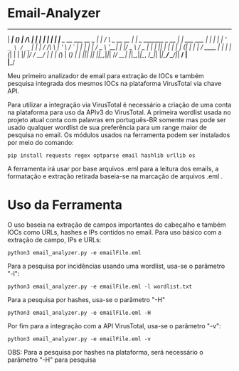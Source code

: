 # Email-Analyzer

 ______                 _ _                        _                      _______          _ 
|  ____|               (_) |     /\               | |                    |__   __|        | |
| |__   _ __ ___   __ _ _| |    /  \   _ __   __ _| |_   _ _______ _ __     | | ___   ___ | |
|  __| | '_ ` _ \ / _` | | |   / /\ \ | '_ \ / _` | | | | |_  / _ \ '__|    | |/ _ \ / _ \| |
| |____| | | | | | (_| | | |  / ____ \| | | | (_| | | |_| |/ /  __/ |       | | (_) | (_) | |
|______|_| |_| |_|\__,_|_|_| /_/    \_\_| |_|\__,_|_|\__, /___\___|_|       |_|\___/ \___/|_|
                                                      __/ |                                  
                                                     |___/                                   
                                                     
Meu primeiro analizador de email para extração de IOCs e também pesquisa integrada dos mesmos IOCs na plataforma VirusTotal via chave API.

Para utilizar a integração via VirusTotal é necessário a criação de uma conta na plataforma para uso da APIv3 do VirusTotal.
A primeira wordlist usada no projeto atual conta com palavras em português-BR somente mas pode ser usado qualquer wordlist de sua preferência para um range maior de pesquisa no email.
Os módulos usados na ferramenta podem ser instalados por meio do comando:
```
pip install requests regex optparse email hashlib urllib os
```
A ferramenta irá usar por base arquivos .eml para a leitura dos emails, a formatação e extração retirada baseia-se na marcação de arquivos .eml .

# Uso da Ferramenta

O uso baseia na extração de campos importantes do cabeçalho e também IOCs como URLs, hashes e IPs contidos no email.
Para uso básico com a extração de campo, IPs e URLs:
```
python3 email_analyzer.py -e emailFile.eml
```

Para a pesquisa por incidências usando uma wordlist, usa-se o parâmetro "-l":
```
python3 email_analyzer.py -e emailFile.eml -l wordlist.txt
```

Para a pesquisa por hashes, usa-se o parâmetro "-H"
```
python3 email_analyzer.py -e emailFile.eml -H
```

Por fim para a integração com a API VirusTotal, usa-se o parâmetro "-v":
```
python3 email_analyzer.py -e emailFile.eml -v
```

OBS: Para a pesquisa por hashes na plataforma, será necessário o parâmetro "-H" para pesquisa

